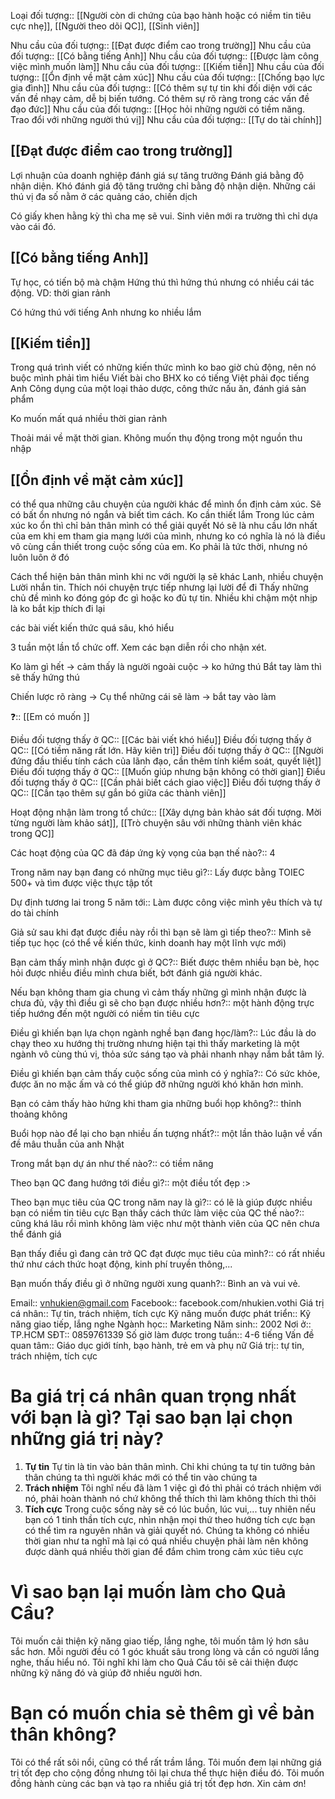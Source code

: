 Loại đối tượng:: [[Người còn di chứng của bạo hành hoặc có niềm tin tiêu cực nhẹ]], [[Người theo dõi QC]], [[Sinh viên]]

Nhu cầu của đối tượng:: [[Đạt được điểm cao trong trường]]
Nhu cầu của đối tượng:: [[Có bằng tiếng Anh]]
Nhu cầu của đối tượng:: [[Được làm công việc mình muốn làm]]
Nhu cầu của đối tượng:: [[Kiếm tiền]]
Nhu cầu của đối tượng:: [[Ổn định về mặt cảm xúc]]
Nhu cầu của đối tượng:: [[Chống bạo lực gia đình]]
Nhu cầu của đối tượng:: [[Có thêm sự tự tin khi đối diện với các vấn đề nhạy cảm, dễ bị biến tướng. Có thêm sự rõ ràng trong các vấn đề đạo đức]]
Nhu cầu của đối tượng:: [[Học hỏi những người có tiềm năng. Trao đổi với những người thú vị]]
Nhu cầu của đối tượng:: [[Tự do tài chính]]


## [[Đạt được điểm cao trong trường]]
Lợi nhuận của doanh nghiệp đánh giá sự tăng trưởng
Đánh giá bằng độ nhận diện. Khó đánh giá độ tăng trưởng chỉ bằng độ nhận diện. Những cái thú vị đa số nằm ở các quảng cáo, chiến dịch

Có giấy khen hằng kỳ thì cha mẹ sẽ vui. Sinh viên mới ra trường thì chỉ dựa vào cái đó.

## [[Có bằng tiếng Anh]]
Tự học, có tiến bộ mà chậm
Hứng thú thì hứng thú nhưng có nhiều cái tác động. VD: thời gian rảnh

Có hứng thú với tiếng Anh nhưng ko nhiều lắm

## [[Kiếm tiền]]
Trong quá trình viết có những kiến thức mình ko bao giờ chủ động, nên nó buộc mình phải tìm hiểu
Viết bài cho BHX ko có tiếng Việt phải đọc tiếng Anh
Công dụng của một loại thảo dược, công thức nấu ăn, đánh giá sản phẩm

Ko muốn mất quá nhiều thời gian rảnh

Thoải mái về mặt thời gian. Không muốn thụ động trong một nguồn thu nhập

## [[Ổn định về mặt cảm xúc]]
có thể qua những câu chuyện của người khác để mình ổn định cảm xúc. Sẽ có bất ổn nhưng nó ngắn và biết tìm cách. Ko cần thiết lắm
Trong lúc cảm xúc ko ổn thì chỉ bản thân mình có thể giải quyết
Nó sẽ là nhu cầu lớn nhất của em khi em tham gia mạng lưới của mình, nhưng ko có nghĩa là nó là điều vô cùng cần thiết trong cuộc sống của em.
Ko phải là tức thời, nhưng nó luôn luôn ở đó

Cách thể hiện bản thân mình khi nc với người lạ sẽ khác
Lanh, nhiều chuyện
Lười nhắn tin. Thích nói chuyện trực tiếp nhưng lại lười để đi 
Thấy những chủ đề mình ko đóng góp đc gì hoặc ko đủ tự tin. Nhiều khi chậm một nhịp là ko bắt kịp
thích đi lại

các bài viết kiến thức quá sâu, khó hiểu

3 tuần một lần tổ chức off. Xem các bạn diễn rồi cho nhận xét. 

Ko làm gì hết → cảm thấy là người ngoài cuộc → ko hứng thú
Bắt tay làm thì sẽ thấy hứng thú 

Chiến lược rõ ràng → Cụ thể những cái sẽ làm → bắt tay vào làm

❓:: [[Em có muốn ]]

Điều đối tượng thấy ở QC:: [[Các bài viết khó hiểu]]
Điều đối tượng thấy ở QC:: [[Có tiềm năng rất lớn. Hãy kiên trì]]
Điều đối tượng thấy ở QC:: [[Người đứng đầu thiếu tính cách của lãnh đạo, cần thêm tính kiểm soát, quyết liệt]]
Điều đối tượng thấy ở QC:: [[Muốn giúp nhưng bận không có thời gian]]
Điều đối tượng thấy ở QC:: [[Cần phải biết cách giao việc]]
Điều đối tượng thấy ở QC:: [[Cần tạo thêm sự gắn bó giữa các thành viên]]

Hoạt động nhận làm trong tổ chức:: [[Xây dựng bản khảo sát đối tượng. Mời từng người làm khảo sát]], [[Trò chuyện sâu với những thành viên khác trong QC]]


Các hoạt động của QC đã đáp ứng kỳ vọng của bạn thế nào?:: 4

Trong năm nay bạn đang có những mục tiêu gì?:: Lấy được bằng TOIEC 500+ và tìm được việc thực tập tốt 

Dự định tương lai trong 5 năm tới:: Làm được công việc mình yêu thích và tự do tài chính 

Giả sử sau khi đạt được điều này rồi thì bạn sẽ làm gì tiếp theo?:: Mình sẽ tiếp tục học (có thể về kiến thức, kinh doanh hay một lĩnh vực mới) 

Bạn cảm thấy mình nhận được gì ở QC?:: Biết được thêm nhiều bạn bè, học hỏi được nhiều điều mình chưa biết, bớt đánh giá người khác.

Nếu bạn không tham gia chung vì cảm thấy những gì mình nhận được là chưa đủ, vậy thì điều gì sẽ cho bạn được nhiều hơn?:: một hành động trực tiếp hướng đến một người có niềm tin tiêu cực 

Điều gì khiến bạn lựa chọn ngành nghề bạn đang học/làm?:: Lúc đầu là do chạy theo xu hướng thị trường nhưng hiện tại thì thấy marketing là một ngành vô cùng thú vị, thỏa sức sáng tạo và phải nhanh nhạy nắm bắt tâm lý. 

Điều gì khiến bạn cảm thấy cuộc sống của mình có ý nghĩa?:: Có sức khỏe, được ăn no mặc ấm và có thể giúp đỡ những người khó khăn hơn mình.

Bạn có cảm thấy hào hứng khi tham gia những buổi họp không?:: thỉnh thoảng không 

Buổi họp nào để lại cho bạn nhiều ấn tượng nhất?:: một lần thảo luận về vấn đề mâu thuẫn của anh Nhật 

Trong mắt bạn dự án như thế nào?:: có tiềm năng 

Theo bạn QC đang hướng tới điều gì?:: một điều tốt đẹp :>

Theo bạn mục tiêu của QC trong năm nay là gì?:: có lẽ là giúp được nhiều bạn có niềm tin tiêu cực 
Bạn thấy cách thức làm việc của QC thế nào?:: cũng khá lâu rồi mình không làm việc như một thành viên của QC nên chưa thể đánh giá 

Bạn thấy điều gì đang cản trở QC đạt được mục tiêu của mình?:: có rất nhiều thứ như cách thức hoạt động, kinh phí truyền thông,...

Bạn muốn thấy điều gì ở những người xung quanh?:: Bình an và vui vẻ.





Email:: vnhukien@gmail.com
Facebook:: facebook.com/nhukien.vothi
Giá trị cá nhân:: Tự tin, trách nhiệm, tích cực
Kỹ năng muốn được phát triển:: Kỹ năng giao tiếp, lắng nghe
Ngành học:: Marketing
Năm sinh:: 2002
Nơi ở:: TP.HCM
SĐT:: 0859761339
Số giờ làm được trong tuần:: 4-6 tiếng
Vấn đề quan tâm:: Giáo dục giới tính, bạo hành, trẻ em và phụ nữ
Giá trị:: tự tin, trách nhiệm, tích cực
# Ba giá trị cá nhân quan trọng nhất với bạn là gì? Tại sao bạn lại chọn những giá trị này?

1. **Tự tin**
Tự tin là tin vào bản thân mình. Chỉ khi chúng ta tự tin tưởng bản thân chúng ta thì người khác mới có thể tin vào chúng ta
2. **Trách nhiệm**
Tôi nghĩ nếu đã làm 1 việc gì đó thì phải có trách nhiệm với nó, phải hoàn thành nó chứ không thể thích thì làm không thích thì thôi
3. **Tích cực**
Trong cuộc sống này sẽ có lúc buồn, lúc vui,... tuy nhiên nếu bạn có 1 tinh thần tích cực, nhìn nhận mọi thứ theo hướng tích cực bạn có thể tìm ra nguyên nhân và giải quyết nó. Chúng ta không có nhiều thời gian như ta nghĩ mà lại có quá nhiều chuyện phải làm nên không được dành quá nhiều thời gian để đắm chìm trong cảm xúc tiêu cực

# Vì sao bạn lại muốn làm cho Quả Cầu?
Tôi muốn cải thiện kỹ năng giao tiếp, lắng nghe, tôi muốn tâm lý hơn sâu sắc hơn. Mỗi người đều có 1 góc khuất sâu trong lòng và cần có người lắng nghe, thấu hiểu nó. Tôi nghĩ khi làm cho Quả Cầu tôi sẽ cải thiện được những kỹ năng đó và giúp đỡ nhiều người hơn.

# Bạn có muốn chia sẻ thêm gì về bản thân không?
Tôi có thể rất sôi nổi, cũng có thể rất trầm lắng. Tôi muốn đem lại những giá trị tốt đẹp cho cộng đồng nhưng tôi lại chưa thể thực hiện điều đó. Tôi muốn đồng hành cùng các bạn và tạo ra nhiều giá trị tốt đẹp hơn. Xin cảm ơn!
